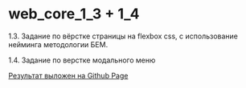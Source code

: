 # web_core_1_3 + 1_4
1.3. Задание по вёрстке страницы на flexbox css, с использование нейминга методологии БЕМ.

1.4. Задание по верстке модального меню 

[Результат выложен на Github Page](https://sharp2point.github.io/web_core_1_3/)


